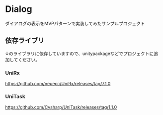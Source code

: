 # Dialog

ダイアログの表示をMVPパターンで実装してみたサンプルプロジェクト

## 依存ライブリ

↓のライブラリに依存していますので、unitypackageなどでプロジェクトに追加してください。

### UniRx
https://github.com/neuecc/UniRx/releases/tag/7.1.0

### UniTask
https://github.com/Cysharp/UniTask/releases/tag/1.1.0

